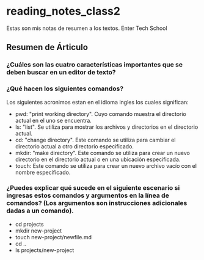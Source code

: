 # reading_notes_class2
Estas son mis notas de resumen a los textos. Enter Tech School
## Resumen de Árticulo 

### ¿Cuáles son las cuatro características importantes que se deben buscar en un editor de texto?
  
### ¿Qué hacen los siguientes comandos?
Los siguientes acronimos estan en el idioma ingles los cuales significan:
  - pwd: "print working directory". Cuyo comando muestra el directorio actual en el uno se encuentra.
  - ls: "list". Se utiliza para mostrar los archivos y directorios en el directorio actual.
  - cd: "change directory". Este comando se utiliza para cambiar el directorio actual a otro directorio especificado.
  - mkdir: "make directory". Este comando se utiliza para crear un nuevo directorio en el directorio actual o en una ubicación especificada.
  - touch: Este comando se utiliza para crear un nuevo archivo vacío con el nombre especificado.
    
### ¿Puedes explicar qué sucede en el siguiente escenario si ingresas estos comandos y argumentos en la línea de comandos? (Los argumentos son instrucciones adicionales dadas a un comando).
  - cd projects
  - mkdir new-project
  - touch new-project/newfile.md
  - cd ..
  - ls projects/new-project

